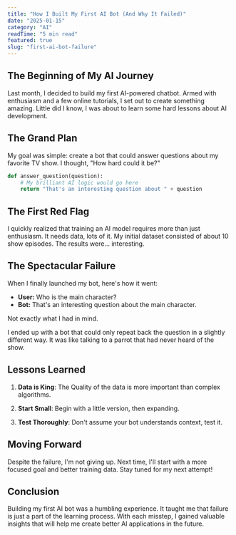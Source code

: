 ```yaml
---
title: "How I Built My First AI Bot (And Why It Failed)"
date: "2025-01-15"
category: "AI"
readTime: "5 min read"
featured: true
slug: "first-ai-bot-failure"
---
```


## The Beginning of My AI Journey

Last month, I decided to build my first AI-powered chatbot. Armed with enthusiasm and a few online tutorials, I set out to create something amazing. Little did I know, I was about to learn some hard lessons about AI development.

## The Grand Plan

My goal was simple: create a bot that could answer questions about my favorite TV show. I thought, "How hard could it be?"

```python
def answer_question(question):
    # My brilliant AI logic would go here
    return "That's an interesting question about " + question
```

## The First Red Flag

I quickly realized that training an AI model requires more than just enthusiasm. It needs data, lots of it. My initial dataset consisted of about 10 show episodes. The results were... interesting.

## The Spectacular Failure

When I finally launched my bot, here's how it went:

- **User:** Who is the main character?
- **Bot:** That's an interesting question about the main character.

Not exactly what I had in mind.

I ended up with a bot that could only repeat back the question in a slightly different way. It was like talking to a parrot that had never heard of the show.

## Lessons Learned

1. **Data is King**: The Quality of the data is more important than complex algorithms.

2. **Start Small**: Begin with a little version, then expanding.

3. **Test Thoroughly**: Don't assume your bot understands context, test it.

## Moving Forward

Despite the failure, I'm not giving up. Next time, I'll start with a more focused goal and better training data. Stay tuned for my next attempt!

## Conclusion
Building my first AI bot was a humbling experience. It taught me that failure is just a part of the learning process. With each misstep, I gained valuable insights that will help me create better AI applications in the future.